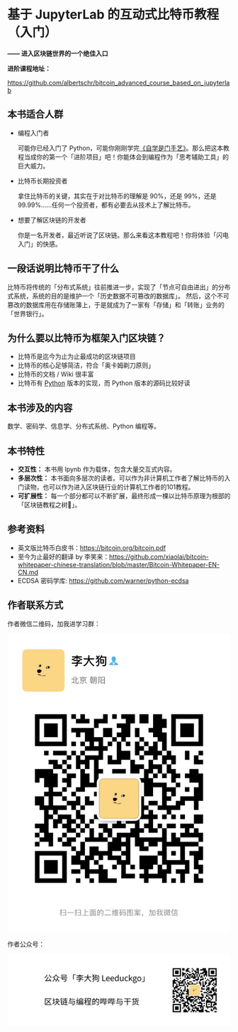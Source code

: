 # 基于 JupyterLab 的互动式比特币教程（入门）
**—— 进入区块链世界的一个绝佳入口**



**进阶课程地址：**

https://github.com/albertschr/bitcoin_advanced_course_based_on_jupyterlab


## 本书适合人群

- 编程入门者

  可能你已经入门了 Python，可能你刚刚学完[《自学是门手艺》](https://github.com/selfteaching/the-craft-of-selfteaching)。那么把这本教程当成你的第一个「进阶项目」吧！你能体会到编程作为「思考辅助工具」的巨大威力。

- 比特币长期投资者

  拿住比特币的关键，其实在于对比特币的理解是 90%，还是 99%，还是 99.99%……任何一个投资者，都有必要去从技术上了解比特币。

- 想要了解区块链的开发者

  你是一名开发者，最近听说了区块链。那么来看这本教程吧！你将体验「闪电入门」的快感。

## 一段话说明比特币干了什么

比特币将传统的「分布式系统」往前推进一步，实现了「节点可自由进出」的分布式系统，系统的目的是维护一个「历史数据不可篡改的数据库」。
然后，这个不可篡改的数据库用在存储账簿上，于是就成为了一家有「存储」和「转账」业务的「世界银行」。

## 为什么要以比特币为框架入门区块链？

- 比特币是迄今为止为止最成功的区块链项目
- 比特币的核心足够简洁，符合「奥卡姆剃刀原则」
- 比特币的文档 / Wiki 很丰富
- 比特币有 [Python](https://github.com/petertodd/python-bitcoinlib) 版本的实现，而 Python 版本的源码比较好读

## 本书涉及的内容

数学、密码学、信息学、分布式系统、Python 编程等。

## 本书特性

- **交互性：** 本书用 Ipynb 作为载体，包含大量交互式内容。
- **多层次性：** 本书面向多层次的读者。可以作为非计算机工作者了解比特币的入门读物，也可以作为进入区块链行业的计算机工作者的101教程。
- **可扩展性：** 每一个部分都可以不断扩展，最终形成一棵以比特币原理为根部的「区块链教程之树🌲」。

## 参考资料

- 英文版比特币白皮书：https://bitcoin.org/bitcoin.pdf
- 至今为止最好的翻译 by 李笑来：https://github.com/xiaolai/bitcoin-whitepaper-chinese-translation/blob/master/Bitcoin-Whitepaper-EN-CN.md
- ECDSA 密码学库: https://github.com/warner/python-ecdsa

## 作者联系方式

作者微信二维码，加我进学习群：

![qr_code](pics/qr_code.jpg)

作者公众号：

![大狗哔哔](pics/大狗哔哔.jpeg)

